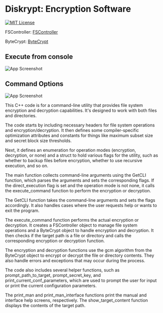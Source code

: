 # Diskrypt: Encryption Software

[![MIT License](https://img.shields.io/badge/License-MIT-orange.svg)](#) 


FSController: [FSController](https://github.com/Somorpher/FSController)

ByteCrypt: [ByteCrypt](https://github.com/Somorpher/ByteCrypt)

## Execute from console
![App Screenshot](https://github.com/Somorpher/Diskrypt/blob/main/images/remove_image_metadata_9a87000841f99aecc78ee21c90c5162e_66c278b6a4795.png)

## Command Options
![App Screenshot](https://github.com/Somorpher/Diskrypt/blob/main/images/remove_image_metadata_178e06d8f3e02dd5d30b1aaf62a0c2d7_66c278b6a839a.png)

This C++ code is for a command-line utility that provides file system encryption and decryption capabilities. It's designed to work with both files and directories.

The code starts by including necessary headers for file system operations and encryption/decryption. It then defines some compiler-specific optimization attributes and constants for things like maximum subset size and secret block size thresholds.

Next, it defines an enumeration for operation modes (encryption, decryption, or none) and a struct to hold various flags for the utility, such as whether to backup files before encryption, whether to use recursive execution, and so on.

The main function collects command-line arguments using the GetCLI function, which parses the arguments and sets the corresponding flags. If the direct_execution flag is set and the operation mode is not none, it calls the execute_command function to perform the encryption or decryption.

The GetCLI function takes the command-line arguments and sets the flags accordingly. It also handles cases where the user requests help or wants to exit the program.

The execute_command function performs the actual encryption or decryption. It creates a FSController object to manage file system operations and a ByteCrypt object to handle encryption and decryption. It then checks if the target path is a file or directory and calls the corresponding encryption or decryption function.

The encryption and decryption functions use the gcm algorithm from the ByteCrypt object to encrypt or decrypt the file or directory contents. They also handle errors and exceptions that may occur during the process.

The code also includes several helper functions, such as prompt_path_to_target, prompt_secret_key, and print_current_conf_parameters, which are used to prompt the user for input or print the current configuration parameters.

The print_man and print_man_interface functions print the manual and interface help screens, respectively. The show_target_content function displays the contents of the target path.

